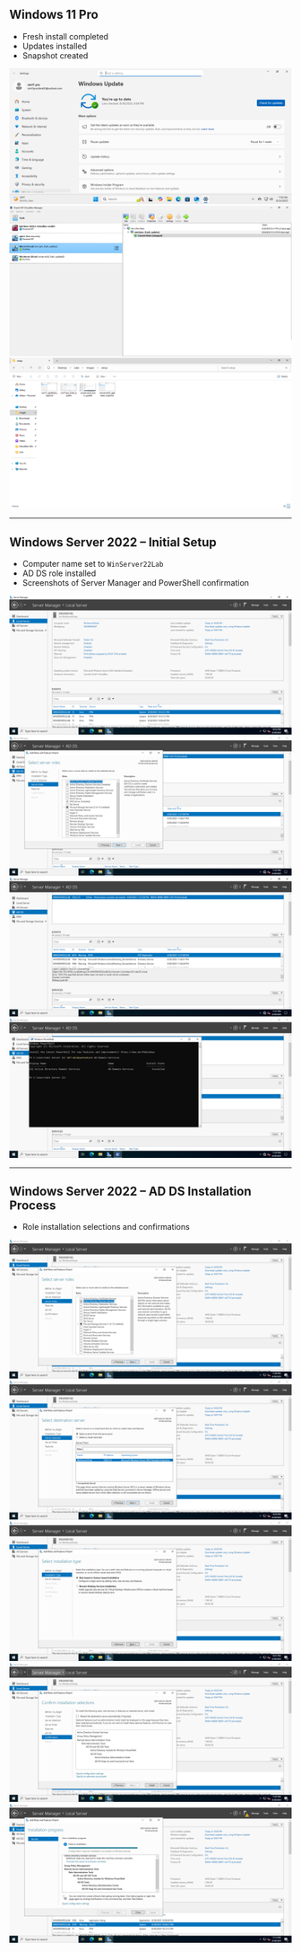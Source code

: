 ## Windows 11 Pro

- Fresh install completed
- Updates installed
- Snapshot created

![Windows 11 Pro Fresh Update](../images/setup/win11pro_fresh_update.png)
![Windows 11 Pro Snapshot](../images/setup/win11pro_updated_snapshot.png)
![Screenshots of updates and snapshots](../images/setup/screenshots_taken_updates_snapshots.png)

---

## Windows Server 2022 – Initial Setup

- Computer name set to `WinServer22Lab`
- AD DS role installed
- Screenshots of Server Manager and PowerShell confirmation

![Server Manager – Computer Name](../images/setup/Server_Manager_Computer_Name_WinServer22Lab.png)
![AD DS Installed – Server Roles](../images/setup/ad_ds_installed_server_roles.png)
![AD DS Installed – Server Manager](../images/setup/ad_ds_installed_server_manager.png)
![AD DS Installed – PowerShell](../images/setup/ad_ds_installed_powershell.png)

---

## Windows Server 2022 – AD DS Installation Process

- Role installation selections and confirmations

![Server Roles – AD DS Role Selection](../images/setup/winserver22_roles_server_roles_AD_DS.png)
![Server Roles – Server Selection](../images/setup/winserver22_roles_server_selection.png)
![Installation Type](../images/setup/winserver22_roles_installation_type.png)
![Installation Confirmation](../images/setup/winserver22_roles_installation_confirmation.png)
![Installation Completed](../images/setup/winserver22_roles_installation_completed.png)
